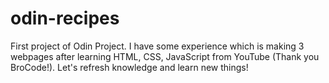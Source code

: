 # odin-recipes

First project of Odin Project. I have some experience which is making 3 webpages after learning HTML, CSS, JavaScript from YouTube (Thank you BroCode!). Let's refresh knowledge and learn new things!